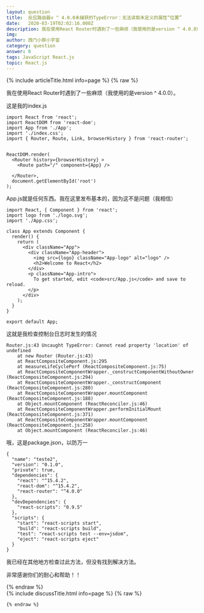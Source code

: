```yaml
---
layout: question
title:  反应路由器v ^ 4.0.0未捕获的TypeError：无法读取未定义的属性“位置”
date:   2020-03-19T02:02:16.000Z
description: 我在使用React Router时遇到了一些麻烦（我使用的是version ^ 4.0.0）。这是我的index.jsimport React f...
img: 
author: 西门小胖小宇宙
category: question
answer: 0
tags: JavaScript React.js
topic: React.js
---
```

<div class="article-root">
  <div class="article">
    {% include articleTitle.html info=page %}
    {% raw %}
    <div class="article-content"><p><font style="vertical-align: inherit;"><font style="vertical-align: inherit;">我在使用React Router时遇到了一些麻烦（我使用的是version ^ 4.0.0）。</font></font></p>

<p><font style="vertical-align: inherit;"><font style="vertical-align: inherit;">这是我的index.js</font></font></p>

<pre><code>import React from 'react';<font></font>
import ReactDOM from 'react-dom';<font></font>
import App from './App';<font></font>
import './index.css';<font></font>
import { Router, Route, Link, browserHistory } from 'react-router';<font></font>
<font></font>
<font></font>
ReactDOM.render(<font></font>
  &lt;Router history={browserHistory} &gt;<font></font>
    &lt;Route path="/" component={App} /&gt;<font></font>
<font></font>
  &lt;/Router&gt;,<font></font>
  document.getElementById('root')<font></font>
);<font></font>
</code></pre>

<p><font style="vertical-align: inherit;"><font style="vertical-align: inherit;">App.js就是任何东西。</font><font style="vertical-align: inherit;">我在这里发布基本的，因为这不是问题（我相信）</font></font></p>

<pre><code>import React, { Component } from 'react';<font></font>
import logo from './logo.svg';<font></font>
import './App.css';<font></font>
<font></font>
class App extends Component {<font></font>
  render() {<font></font>
    return (<font></font>
      &lt;div className="App"&gt;<font></font>
        &lt;div className="App-header"&gt;<font></font>
          &lt;img src={logo} className="App-logo" alt="logo" /&gt;<font></font>
          &lt;h2&gt;Welcome to React&lt;/h2&gt;<font></font>
        &lt;/div&gt;<font></font>
        &lt;p className="App-intro"&gt;<font></font>
          To get started, edit &lt;code&gt;src/App.js&lt;/code&gt; and save to reload.<font></font>
        &lt;/p&gt;<font></font>
      &lt;/div&gt;<font></font>
    );<font></font>
  }<font></font>
}<font></font>
<font></font>
export default App;<font></font>
</code></pre>

<p><font style="vertical-align: inherit;"><font style="vertical-align: inherit;">这就是我检查控制台日志时发生的情况</font></font></p>

<pre><code>Router.js:43 Uncaught TypeError: Cannot read property 'location' of undefined<font></font>
    at new Router (Router.js:43)<font></font>
    at ReactCompositeComponent.js:295<font></font>
    at measureLifeCyclePerf (ReactCompositeComponent.js:75)<font></font>
    at ReactCompositeComponentWrapper._constructComponentWithoutOwner (ReactCompositeComponent.js:294)<font></font>
    at ReactCompositeComponentWrapper._constructComponent (ReactCompositeComponent.js:280)<font></font>
    at ReactCompositeComponentWrapper.mountComponent (ReactCompositeComponent.js:188)<font></font>
    at Object.mountComponent (ReactReconciler.js:46)<font></font>
    at ReactCompositeComponentWrapper.performInitialMount (ReactCompositeComponent.js:371)<font></font>
    at ReactCompositeComponentWrapper.mountComponent (ReactCompositeComponent.js:258)<font></font>
    at Object.mountComponent (ReactReconciler.js:46)<font></font>
</code></pre>

<p><font style="vertical-align: inherit;"><font style="vertical-align: inherit;">哦，这是package.json，以防万一</font></font></p>

<pre><code>{<font></font>
  "name": "teste2",<font></font>
  "version": "0.1.0",<font></font>
  "private": true,<font></font>
  "dependencies": {<font></font>
    "react": "^15.4.2",<font></font>
    "react-dom": "^15.4.2",<font></font>
    "react-router": "^4.0.0"<font></font>
  },<font></font>
  "devDependencies": {<font></font>
    "react-scripts": "0.9.5"<font></font>
  },<font></font>
  "scripts": {<font></font>
    "start": "react-scripts start",<font></font>
    "build": "react-scripts build",<font></font>
    "test": "react-scripts test --env=jsdom",<font></font>
    "eject": "react-scripts eject"<font></font>
  }<font></font>
}<font></font>
</code></pre>

<p><font style="vertical-align: inherit;"><font style="vertical-align: inherit;">我已经在其他地方检查过此方法，但没有找到解决方法。 </font></font></p>

<p><font style="vertical-align: inherit;"><font style="vertical-align: inherit;">非常感谢你们的耐心和帮助！！</font></font></p></div>
    {% endraw %}
  </div>

  <div class="discuss-wrapper">
    {% include discussTitle.html info=page %}
    {% raw %}
    
    {% endraw %}
  </div>
<div>
